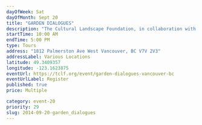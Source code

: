 ```yaml
---
dayOfWeek: Sat
dayOfMonth: Sept 20
title: "GARDEN DIALOGUES"
description: "The Cultural Landscape Foundation, in collaboration with the Vancouver Landscape Collective, brings a unique opportunity to experience beautiful exclusive works by Cornelia Oberlander, Paul Sangha and Hapa Collaborative. "
startTime: 10:00 AM
endTime: 5:00 PM
type: Tours
address: "1812 Palmerston Ave West Vancouver, BC V7V 2V3"
addressLabel: Various Locations
latitude: 49.3409357
longitude: -123.1623875
eventUrl: https://tclf.org/event/garden-dialogues-vancouver-bc
eventUrlLabel: Register
published: true
price: Multiple

category: event-20
priority: 29
slug: 2014-09-20-garden_dialogues
---
```

